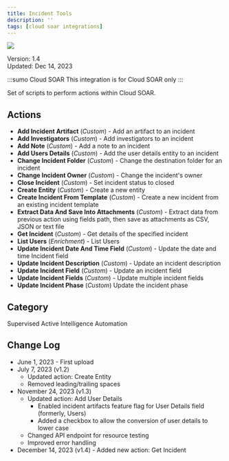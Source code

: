 ```yaml
---
title: Incident Tools
description: ''
tags: [cloud soar integrations]
---
```


![](/img/platform-services/automation-service/app-central/logos/incident-tools.png)

Version: 1.4  
Updated: Dec 14, 2023

:::sumo Cloud SOAR
This integration is for Cloud SOAR only
:::

Set of scripts to perform actions within Cloud SOAR.

## Actions

* **Add Incident Artifact** (*Custom*) - Add an artifact to an incident
* **Add Investigators** (*Custom*) - Add investigators to an incident
* **Add Note** (*Custom*) - Add a note to an incident
* **Add Users Details** (*Custom*) - Add the user details entity to an incident
* **Change Incident Folder** (*Custom*) - Change the destination folder for an incident
* **Change Incident Owner** (*Custom*) - Change the incident's owner
* **Close Incident** (*Custom*) - Set incident status to closed
* **Create Entity** (*Custom*) - Create a new entity
* **Create Incident From Template** (*Custom*) - Create a new incident from an existing incident template
* **Extract Data And Save Into Attachments** (*Custom*) - Extract data from previous action using fields path, then save as attachments as CSV, JSON or text file
* **Get Incident** (*Custom*) - Get details of the specified incident
* **List Users** (*Enrichment*) - List Users
* **Update Incident Date And Time Field** (*Custom*) - Update the date and time Incident field
* **Update Incident Description** (*Custom*) - Update an incident description
* **Update Incident Field** (*Custom*) - Update an incident field
* **Update Incident Fields** (*Custom*) - Update multiple incident fields
* **Update Incident Phase** (*Custom*) Update the incident phase

## Category

Supervised Active Intelligence Automation

## Change Log

* June 1, 2023 - First upload
* July 7, 2023 (v1.2)
	+ Updated action: Create Entity
	+ Removed leading/trailing spaces
* November 24, 2023 (v1.3)
	+ Updated action: Add User Details
		- Enabled incident artifacts feature flag for User Details field (formerly, Users)
		- Added a checkbox to allow the conversion of user details to lower case
	+ Changed API endpoint for resource testing
	+ Improved error handling
* December 14, 2023 (v1.4) - Added new action: Get Incident
